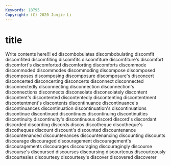 ```yaml
---
Keywords: 18795
Copyright: (C) 2020 Junjie Li
---
```


# title

Write contents here!!!
ed 
discombobulates
discombobulating 
discomfit 
discomfited 
discomfiting 
discomfits 
discomfiture 
discomfiture's 
discomfort 
discomfort's 
discomforted
discomforting 
discomforts 
discommode 
discommoded 
discommodes 
discommoding 
discompose 
discomposed 
discomposes 
discomposing
discomposure 
discomposure's 
disconcert 
disconcerted 
disconcerting 
disconcerts 
disconnect 
disconnected 
disconnectedly 
disconnecting
disconnection 
disconnection's 
disconnections 
disconnects 
disconsolate 
disconsolately 
discontent 
discontent's 
discontented 
discontentedly
discontenting 
discontentment 
discontentment's 
discontents 
discontinuance 
discontinuance's 
discontinuances 
discontinuation 
discontinuation's 
discontinuations
discontinue 
discontinued 
discontinues 
discontinuing 
discontinuities 
discontinuity 
discontinuity's 
discontinuous 
discord 
discord's
discordant 
discorded 
discording 
discords 
discos 
discotheque 
discotheque's 
discotheques 
discount 
discount's
discounted 
discountenance 
discountenanced 
discountenances 
discountenancing 
discounting 
discounts 
discourage 
discouraged 
discouragement
discouragement's 
discouragements 
discourages 
discouraging 
discouragingly 
discourse 
discourse's 
discoursed 
discourses 
discoursing
discourteous 
discourteously 
discourtesies 
discourtesy 
discourtesy's 
discover 
discovered 
discoverer 
